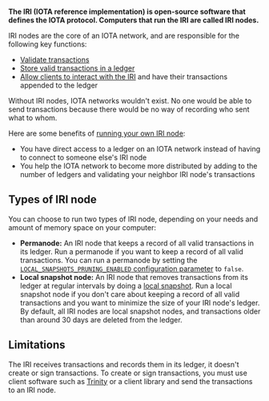 **The IRI (IOTA reference implementation) is open-source software that defines the IOTA protocol. Computers that run the IRI are called IRI nodes.**

IRI nodes are the core of an IOTA network, and are responsible for the following key functions:

- [Validate transactions](concepts/transaction-validation.md)
- [Store valid transactions in a ledger](concepts/the-ledger.md)
- [Allow clients to interact with the IRI](how-to-guides/interact-with-the-iri.md) and have their transactions appended to the ledger

Without IRI nodes, IOTA networks wouldn't exist. No one would be able to send transactions because there would be no way of recording who sent what to whom.

Here are some benefits of [running your own IRI node](how-to-guides/run-the-iri.md):

- You have direct access to a ledger on an IOTA network instead of having to connect to someone else's IRI node
- You help the IOTA network to become more distributed by adding to the number of ledgers and validating your neighbor IRI node's transactions

## Types of IRI node

You can choose to run two types of IRI node, depending on your needs and amount of memory space on your computer:

- **Permanode:** An IRI node that keeps a record of all valid transactions in its ledger. Run a permanode if you want to keep a record of all valid transactions. You can run a permanode by setting the [`LOCAL_SNAPSHOTS_PRUNING_ENABLED` configuration parameter](references/iri-configuration-options#local-snapshots-pruning-enabled) to `false`.
- **Local snapshot node:** An IRI node that removes transactions from its ledger at regular intervals by doing a [local snapshot](concepts/local-snapshot.md). Run a local snapshot node if you don't care about keeping a record of all valid transactions and you want to minimize the size of your IRI node's ledger. By default, all IRI nodes are local snapshot nodes, and transactions older than around 30 days are deleted from the ledger.

## Limitations

The IRI receives transactions and records them in its ledger, it doesn't create or sign transactions. To create or sign transactions, you must use client software such as [Trinity](root://trinity/0.1/introduction/overview.md) or a client library and send the transactions to an IRI node.
